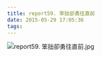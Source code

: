 ```yaml
---
title: report59. 笨拙卻勇往直前
date: 2015-05-29 17:05:36
tags:
---
```

![report59. 笨拙卻勇往直前.jpg](https://i.loli.net/2018/03/23/5ab4973e68ae0.jpg)
